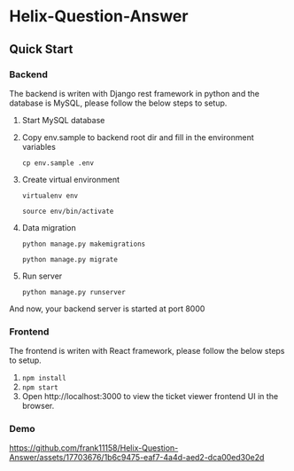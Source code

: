 # Helix-Question-Answer

## Quick Start

### Backend
The backend is writen with Django rest framework in python and the database is MySQL, please follow the below steps to setup.

1. Start MySQL database
2. Copy env.sample to backend root dir and fill in the environment variables

    `cp env.sample .env`

3. Create virtual environment

    `virtualenv env`
    
    `source env/bin/activate`
    
4. Data migration

    `python manage.py makemigrations`
    
    `python manage.py migrate`
    
5. Run server

    `python manage.py runserver`
    
 And now, your backend server is started at port 8000
 
 ### Frontend
 The frontend is writen with React framework, please follow the below steps to setup.
 
 1. `npm install`
 2. `npm start`
 3. Open http://localhost:3000 to view the ticket viewer frontend UI in the browser.

### Demo


https://github.com/frank11158/Helix-Question-Answer/assets/17703676/1b6c9475-eaf7-4a4d-aed2-dca00ed30e2d

